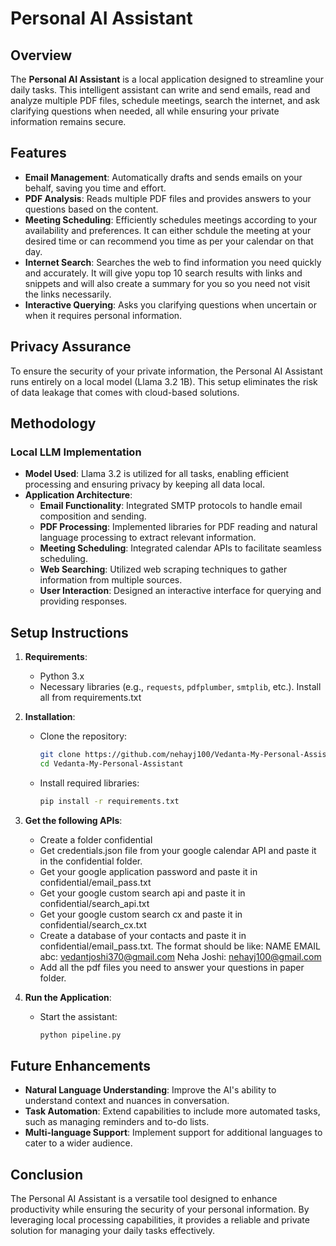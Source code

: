 # Personal AI Assistant

## Overview

The **Personal AI Assistant** is a local application designed to streamline your daily tasks. This intelligent assistant can write and send emails, read and analyze multiple PDF files, schedule meetings, search the internet, and ask clarifying questions when needed, all while ensuring your private information remains secure.

## Features

- **Email Management**: Automatically drafts and sends emails on your behalf, saving you time and effort.
- **PDF Analysis**: Reads multiple PDF files and provides answers to your questions based on the content.
- **Meeting Scheduling**: Efficiently schedules meetings according to your availability and preferences. It can either schdule the meeting at your desired time or can recommend you time as per your calendar on that day.
- **Internet Search**: Searches the web to find information you need quickly and accurately. It will give yopu top 10 search results with links and snippets and will also create a summary for you so you need not visit the links necessarily.
- **Interactive Querying**: Asks you clarifying questions when uncertain or when it requires personal information.

## Privacy Assurance

To ensure the security of your private information, the Personal AI Assistant runs entirely on a local model (Llama 3.2 1B). This setup eliminates the risk of data leakage that comes with cloud-based solutions.

## Methodology

### Local LLM Implementation

- **Model Used**: Llama 3.2 is utilized for all tasks, enabling efficient processing and ensuring privacy by keeping all data local.
- **Application Architecture**:
  - **Email Functionality**: Integrated SMTP protocols to handle email composition and sending.
  - **PDF Processing**: Implemented libraries for PDF reading and natural language processing to extract relevant information.
  - **Meeting Scheduling**: Integrated calendar APIs to facilitate seamless scheduling.
  - **Web Searching**: Utilized web scraping techniques to gather information from multiple sources.
  - **User Interaction**: Designed an interactive interface for querying and providing responses.

## Setup Instructions

1. **Requirements**:
   - Python 3.x
   - Necessary libraries (e.g., `requests`, `pdfplumber`, `smtplib`, etc.). Install all from requirements.txt
   
2. **Installation**:
   - Clone the repository:  
     ```bash
     git clone https://github.com/nehayj100/Vedanta-My-Personal-Assistant
     cd Vedanta-My-Personal-Assistant
     ```
   - Install required libraries:  
     ```bash
     pip install -r requirements.txt
     ```
3. **Get the following APIs**:
   - Create a folder confidential
   - Get credentials.json file from your google calendar API and paste it in the
     confidential folder.
   -  Get your google application password and paste it in confidential/email_pass.txt
   - Get your google custom search api and paste it in confidential/search_api.txt
   - Get your google custom search cx and paste it in confidential/search_cx.txt
   - Create a database of your contacts and paste it in confidential/email_pass.txt. The
     format should be like:
      NAME EMAIL
      abc: vedantjoshi370@gmail.com
      Neha Joshi: nehayj100@gmail.com
   - Add all the pdf files you need to answer your questions in paper folder.

4. **Run the Application**:
   - Start the assistant:  
     ```bash
     python pipeline.py
     ```

## Future Enhancements

- **Natural Language Understanding**: Improve the AI's ability to understand context and nuances in conversation.
- **Task Automation**: Extend capabilities to include more automated tasks, such as managing reminders and to-do lists.
- **Multi-language Support**: Implement support for additional languages to cater to a wider audience.

## Conclusion

The Personal AI Assistant is a versatile tool designed to enhance productivity while ensuring the security of your personal information. By leveraging local processing capabilities, it provides a reliable and private solution for managing your daily tasks effectively.
